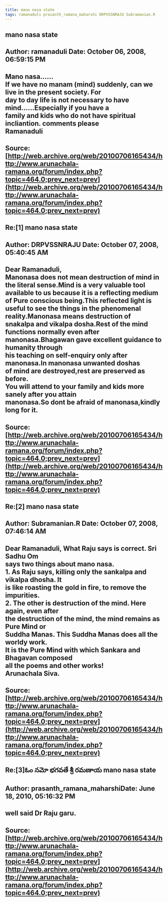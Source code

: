 ```yaml
--- 
title: mano nasa state   
tags: ramanaduli prasanth_ramana_maharshi DRPVSSNRAJU Subramanian.R  
---  
```

## mano nasa state  
Author: ramanaduli          Date: October 06, 2008, 06:59:15 PM  
---  
Mano nasa......   
If we have no manam (mind) suddenly, can we live in the present society. For  
day to day life is not necessary to have mind......Especially if you have a  
family and kids who do not have spiritual incliantion. comments please   
Ramanaduli
 ---  
Source:[http://web.archive.org/web/20100706165434/http://www.arunachala-ramana.org/forum/index.php?topic=464.0;prev_next=prev](http://web.archive.org/web/20100706165434/http://www.arunachala-ramana.org/forum/index.php?topic=464.0;prev_next=prev)   
---  

## Re:[1] mano nasa state  
Author: DRPVSSNRAJU         Date: October 07, 2008, 05:40:45 AM  
---  
Dear Ramanaduli,   
 Manonasa does not mean destruction of mind in the literal sense.Mind is a very valuable tool available to us because it is a reflecting medium of Pure conscious being.This reflected light is useful to see the things in the phenomenal reality.Manonasa means destruction of   
snakalpa and vikalpa dosha.Rest of the mind functions normally even after  
manonasa.Bhagawan gave excellent guidance to humanity through   
his teaching on self-enquiry only after manonasa.In manonasa unwanted doshas  
of mind are destroyed,rest are preserved as before.   
You will attend to your family and kids more sanely after you attain  
manonasa.So dont be afraid of manonasa,kindly long for it.
 ---  
Source:[http://web.archive.org/web/20100706165434/http://www.arunachala-ramana.org/forum/index.php?topic=464.0;prev_next=prev](http://web.archive.org/web/20100706165434/http://www.arunachala-ramana.org/forum/index.php?topic=464.0;prev_next=prev)   
---  

## Re:[2] mano nasa state  
Author: Subramanian.R       Date: October 07, 2008, 07:46:14 AM  
---  
Dear Ramanaduli, What Raju says is correct. Sri Sadhu Om   
says two things about mano nasa.   
1\. As Raju says, killing only the sankalpa and vikalpa dhosha. It   
is like roasting the gold in fire, to remove the impurities.   
2\. The other is destruction of the mind. Here again, even after   
the destruction of the mind, the mind remains as Pure Mind or   
Suddha Manas. This Suddha Manas does all the worldy work.   
It is the Pure Mind with which Sankara and Bhagavan composed   
all the poems and other works!   
Arunachala Siva.
 ---  
Source:[http://web.archive.org/web/20100706165434/http://www.arunachala-ramana.org/forum/index.php?topic=464.0;prev_next=prev](http://web.archive.org/web/20100706165434/http://www.arunachala-ramana.org/forum/index.php?topic=464.0;prev_next=prev)   
---  

## Re:[3]ఓం నమో భగవతే శ్రీ రమణాయ  mano nasa state  
Author: prasanth_ramana_maharshiDate: June 18, 2010, 05:16:32 PM  
---  
well said Dr Raju garu.
 ---  
Source:[http://web.archive.org/web/20100706165434/http://www.arunachala-ramana.org/forum/index.php?topic=464.0;prev_next=prev](http://web.archive.org/web/20100706165434/http://www.arunachala-ramana.org/forum/index.php?topic=464.0;prev_next=prev)   
---  

